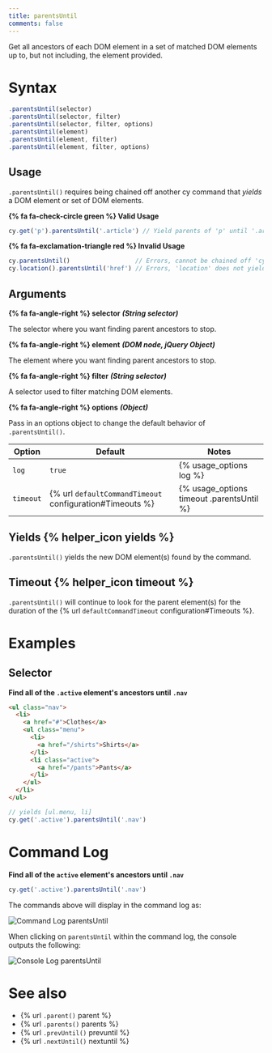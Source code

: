 ```yaml
---
title: parentsUntil
comments: false
---
```


Get all ancestors of each DOM element in a set of matched DOM elements up to, but not including, the element provided.

# Syntax

```javascript
.parentsUntil(selector)
.parentsUntil(selector, filter)
.parentsUntil(selector, filter, options)
.parentsUntil(element)
.parentsUntil(element, filter)
.parentsUntil(element, filter, options)
```

## Usage

`.parentsUntil()` requires being chained off another cy command that *yields* a DOM element or set of DOM elements.

**{% fa fa-check-circle green %} Valid Usage**

```javascript
cy.get('p').parentsUntil('.article') // Yield parents of 'p' until '.article'
```

**{% fa fa-exclamation-triangle red %} Invalid Usage**

```javascript
cy.parentsUntil()                  // Errors, cannot be chained off 'cy'
cy.location().parentsUntil('href') // Errors, 'location' does not yield DOM element
```

## Arguments

**{% fa fa-angle-right %} selector**  ***(String selector)***

The selector where you want finding parent ancestors to stop.

**{% fa fa-angle-right %} element**  ***(DOM node, jQuery Object)***

The element where you want finding parent ancestors to stop.

**{% fa fa-angle-right %} filter**  ***(String selector)***

A selector used to filter matching DOM elements.

**{% fa fa-angle-right %} options**  ***(Object)***

Pass in an options object to change the default behavior of `.parentsUntil()`.

Option | Default | Notes
--- | --- | ---
`log` | `true` | {% usage_options log %}
`timeout` | {% url `defaultCommandTimeout` configuration#Timeouts %} | {% usage_options timeout .parentsUntil %}

## Yields {% helper_icon yields %}

`.parentsUntil()` yields the new DOM element(s) found by the command.

## Timeout {% helper_icon timeout %}

`.parentsUntil()` will continue to look for the parent element(s) for the duration of the {% url `defaultCommandTimeout` configuration#Timeouts %}.

# Examples

## Selector

**Find all of the `.active` element's ancestors until `.nav`**

```html
<ul class="nav">
  <li>
    <a href="#">Clothes</a>
    <ul class="menu">
      <li>
        <a href="/shirts">Shirts</a>
      </li>
      <li class="active">
        <a href="/pants">Pants</a>
      </li>
    </ul>
  </li>
</ul>
```

```javascript
// yields [ul.menu, li]
cy.get('.active').parentsUntil('.nav')
```

# Command Log

**Find all of the `active` element's ancestors until `.nav`**

```javascript
cy.get('.active').parentsUntil('.nav')
```

The commands above will display in the command log as:

![Command Log parentsUntil](/img/api/parentsuntil/get-all-parents-until-nav-selector.png)

When clicking on `parentsUntil` within the command log, the console outputs the following:

![Console Log parentsUntil](/img/api/parentsuntil/show-parents-until-nav-in-console.png)

# See also

- {% url `.parent()` parent %}
- {% url `.parents()` parents %}
- {% url `.prevUntil()` prevuntil %}
- {% url `.nextUntil()` nextuntil %}
